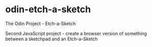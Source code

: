 # odin-etch-a-sketch
The Odin Project - Etch-a-Sketch

Second JavaScript project - create a browser version of something between a sketchpad and an Etch-a-Sketch
